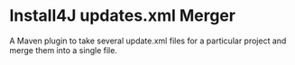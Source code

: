 # Install4J updates.xml Merger

A Maven plugin to take several update.xml files for a particular project and merge them into a single file.

